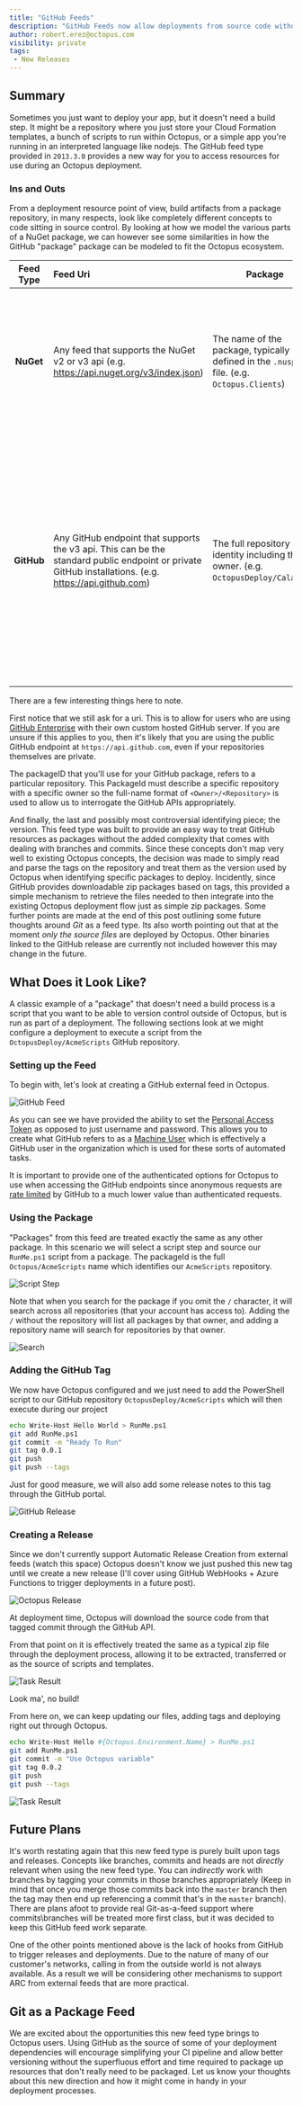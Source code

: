 ```yaml
---
title: "GitHub Feeds"
description: "GitHub Feeds now allow deployments from source code without having to explicitly build packages"
author: robert.erez@octopus.com
visibility: private
tags:
 - New Releases
---
```


## Summary
Sometimes you just want to deploy your app, but it doesn't need a build step. It might be a repository where you just store your Cloud Formation templates, a bunch of scripts to run within Octopus, or a simple app you're running in an interpreted language like nodejs. The GitHub feed type provided in `2013.3.0` provides a new way for you to access resources for use during an Octopus deployment.

### Ins and Outs
From a deployment resource point of view, build artifacts from a package repository, in many respects, look like completely different concepts to code sitting in source control. By looking at how we model the various parts of a NuGet package, we can however see some similarities in how the GitHub "package" package can be modeled to fit the Octopus ecosystem.

| Feed Type        | Feed Uri           | Package  | Version |
|:-------------:|:-------------| -----|---|
| **NuGet**      | Any feed that supports the NuGet v2 or v3 api (e.g. https://api.nuget.org/v3/index.json) | The name of the package, typically defined in the `.nuspec` file. (e.g. `Octopus.Clients`) |A distinct instance of the package versioned through the `.nuspec` file with the [semver 2](https://semver.org/) version format.|
| **GitHub**      | Any GitHub endpoint that supports the v3 api. This can be the standard public endpoint or private GitHub installations. (e.g. https://api.github.com)   | The full repository identity including the owner. (e.g. `OctopusDeploy/Calamari`) |A distinct tag that can be parsed as a [semver 2](https://semver.org/) version. If a release exists for that tag, then those release notes are shown in Octopus alongside that package in the release details.

There are a few interesting things here to note.

First notice that we still ask for a uri. This is to allow for users who are using [GitHub Enterprise](https://github.com/pricing/business-enterprise) with their own custom hosted GitHub server. If you are unsure if this applies to you, then it's likely that you are using the public GitHub endpoint at `https://api.github.com`, even if your repositories themselves are private.

The packageID that you'll use for your GitHub package, refers to a particular repository. This PackageId must describe a specific repository with a specific owner so the full-name format of `<Owner>/<Repository>` is used to allow us to interrogate the GitHub APIs appropriately.

And finally, the last and possibly most controversial identifying piece; the version. This feed type was built to provide an easy way to treat GitHub resources as packages without the added complexity that comes with dealing with branches and commits. Since these concepts don't map very well to existing Octopus concepts, the decision was made to simply read and parse the tags on the repository and treat them as the version used by Octopus when identifying specific packages to deploy. Incidently, since GitHub provides downloadable zip packages based on tags, this provided a simple mechanism to retrieve the files needed to then integrate into the existing Octopus deployment flow just as simple zip packages. Some further points are made at the end of this post outlining some future thoughts around _Git_ as a feed type. Its also worth pointing out that at the moment _only the source files_ are deployed by Octopus. Other binaries linked to the GitHub release are currently not included however this may change in the future.

## What Does it Look Like?
A classic example of a "package" that doesn't need a build process is a script that you want to be able to version control outside of Octopus, but is run as part of a deployment. The following sections look at we might configure a deployment to execute a script from the `OctopusDeploy/AcmeScripts` GitHub repository.

### Setting up the Feed
To begin with, let's look at creating a GitHub external feed in Octopus.

![GitHub Feed](feed.png)

As you can see we have provided the ability to set the [Personal Access Token](https://github.com/blog/1509-personal-api-tokens) as opposed to just username and password. This allows you to create what GitHub refers to as a [Machine User](https://developer.github.com/v3/guides/managing-deploy-keys/#machine-users) which is effectively a GitHub user in the organization which is used for these sorts of automated tasks.

It is important to provide one of the authenticated options for Octopus to use when accessing the GitHub endpoints since anonymous requests are [rate limited](https://developer.github.com/v3/#rate-limiting) by GitHub to a much lower value than authenticated requests.

### Using the Package
"Packages" from this feed are treated exactly the same as any other package. In this scenario we will select a script step and source our `RunMe.ps1` script from a package. The packageId is the full `Octopus/AcmeScripts` name which identifies our `AcmeScripts` repository.

![Script Step](script_step.png)

Note that when you search for the package if you omit the `/` character, it will search across all repositories (that your account has access to). Adding the `/` without the repository will list all packages by that owner, and adding a repository name will search for repositories by that owner.

![Search](search.gif "width=500")

### Adding the GitHub Tag

We now have Octopus configured and we just need to add the PowerShell script to our GitHub repository `OctopusDeploy/AcmeScripts` which will then execute during our project

```bash
echo Write-Host Hello World > RunMe.ps1
git add RunMe.ps1
git commit -m "Ready To Run"
git tag 0.0.1
git push
git push --tags
```

Just for good measure, we will also add some release notes to this tag through the GitHub portal.

![GitHub Release](github_release.png)

### Creating a Release
Since we don't currently support Automatic Release Creation from external feeds (watch this space) Octopus doesn't know we just pushed this new tag until we create a new release (I'll cover using GitHub WebHooks + Azure Functions to trigger deployments in a future post).

![Octopus Release](octopus_release.png)

At deployment time, Octopus will download the source code from that tagged commit through the GitHub API.

From that point on it is effectively treated the same as a typical zip file through the deployment process, allowing it to be extracted, transferred or as the source of scripts and templates.

![Task Result](task_result.png)

Look ma', no build!

From here on, we can keep updating our files, adding tags and deploying right out through Octopus.

```bash
echo Write-Host Hello #{Octopus.Environment.Name} > RunMe.ps1
git add RunMe.ps1
git commit -m "Use Octopus variable"
git tag 0.0.2
git push
git push --tags
```

![Task Result](task_result2.png)

## Future Plans
It's worth restating again that this new feed type is purely built upon tags and releases. Concepts like branches, commits and heads are not _directly_ relevant when using the new feed type. You can _indirectly_ work with branches by tagging your commits in those branches appropriately (Keep in mind that once you merge those commits back into the `master` branch then the tag may then end up referencing a commit that's in the `master` branch).
There are plans afoot to provide real Git-as-a-feed support where commits\branches will be treated more first class, but it was decided to keep this GitHub feed work separate.

One of the other points mentioned above is the lack of hooks from GitHub to trigger releases and deployments. Due to the nature of many of our customer's networks, calling in from the outside world is not always available. As a result we will be considering other mechanisms to support ARC from external feeds that are more practical.

## Git as a Package Feed
We are excited about the opportunities this new feed type brings to Octopus users. Using GitHub as the source of some of your deployment dependencies will encourage simplifying your CI pipeline and allow better versioning without the superfluous effort and time required to package up resources that don't really need to be packaged. Let us know your thoughts about this new direction and how it might come in handy in your deployment processes.

